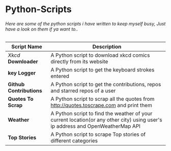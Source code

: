# Python-Scripts
###### Here are some of the python scripts i have written to keep myself busy, Just have a look on them if ya want to..

|  Script Name        |          Description           |
|  ----------------------  | -----------------------------  |
|*Xkcd* **Downloader**  | A Python script to download xkcd comics directly from its website |
|**key Logger**  | A Python script to get the keyboard strokes entered |
|**Github Contributions**  | A Python script to get the contributions, repos and starred repos of a user |
|**Quotes To Scrap**  | A Python script to scrap all the quotes from http://quotes.toscrape.com and print them |
|**Weather**  | A Python script to find the weather of your current location(or any other city) using user's ip address and OpenWeatherMap API |
|**Top Stories**  | A Python script to scrape Top stories of different categories |
